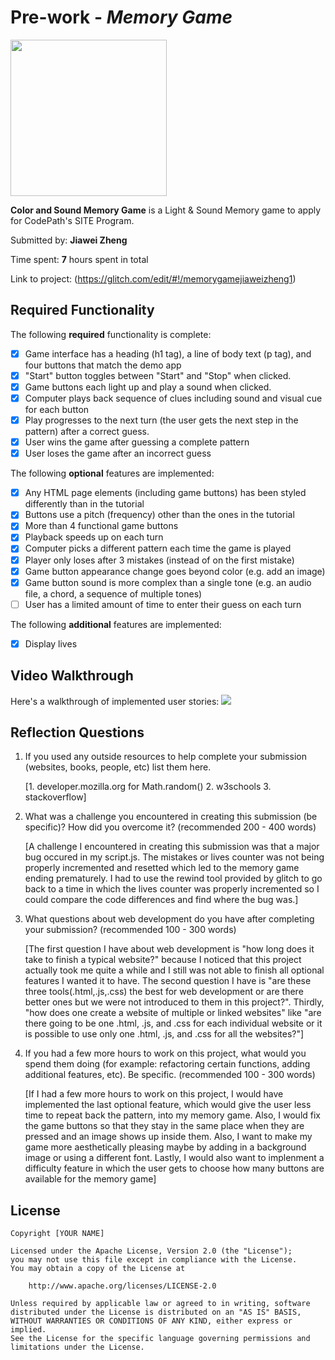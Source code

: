 # Pre-work - _Memory Game_

<img src="[/images/output/video1.gif](https://i.imgur.com/ibIlB9Y.gif)" width="250" height="250"/>

**Color and Sound Memory Game** is a Light & Sound Memory game to apply for CodePath's SITE Program.

Submitted by: **Jiawei Zheng**

Time spent: **7** hours spent in total

Link to project: (https://glitch.com/edit/#!/memorygamejiaweizheng1)

## Required Functionality

The following **required** functionality is complete:

- [x] Game interface has a heading (h1 tag), a line of body text (p tag), and four buttons that match the demo app
- [x] "Start" button toggles between "Start" and "Stop" when clicked.
- [x] Game buttons each light up and play a sound when clicked.
- [x] Computer plays back sequence of clues including sound and visual cue for each button
- [x] Play progresses to the next turn (the user gets the next step in the pattern) after a correct guess.
- [x] User wins the game after guessing a complete pattern
- [x] User loses the game after an incorrect guess

The following **optional** features are implemented:

- [x] Any HTML page elements (including game buttons) has been styled differently than in the tutorial
- [x] Buttons use a pitch (frequency) other than the ones in the tutorial
- [x] More than 4 functional game buttons
- [x] Playback speeds up on each turn
- [x] Computer picks a different pattern each time the game is played
- [x] Player only loses after 3 mistakes (instead of on the first mistake)
- [x] Game button appearance change goes beyond color (e.g. add an image)
- [x] Game button sound is more complex than a single tone (e.g. an audio file, a chord, a sequence of multiple tones)
- [ ] User has a limited amount of time to enter their guess on each turn

The following **additional** features are implemented:

- [x] Display lives

## Video Walkthrough

Here's a walkthrough of implemented user stories:
![](https://i.imgur.com/162guAW.gif)

## Reflection Questions

1. If you used any outside resources to help complete your submission (websites, books, people, etc) list them here.

   [1. developer.mozilla.org for Math.random()
   2. w3schools
   3. stackoverflow]

2. What was a challenge you encountered in creating this submission (be specific)? How did you overcome it? (recommended 200 - 400 words)

   [A challenge I encountered in creating this submission was that a major bug occured in my script.js.
   The mistakes or lives counter was not being properly incremented and resetted which led to the memory game ending prematurely.
   I had to use the rewind tool provided by glitch to go back to a time in which the lives counter was properly incremented so I could
   compare the code differences and find where the bug was.]

3. What questions about web development do you have after completing your submission? (recommended 100 - 300 words)

   [The first question I have about web development is "how long does it take to finish a typical website?" because I noticed
   that this project actually took me quite a while and I still was not able to finish all optional features I wanted it to have. The second question I
   have is "are these three tools(.html,.js,.css) the best for web development or are there better ones but we were not introduced to
   them in this project?". Thirdly, "how does one create a website of multiple or linked websites" like "are there going to be one .html, .js, and .css for
   each individual website or it is possible to use only one .html, .js, and .css for all the websites?"]

4. If you had a few more hours to work on this project, what would you spend them doing (for example: refactoring certain functions, adding additional features, etc). Be specific. (recommended 100 - 300 words)

   [If I had a few more hours to work on this project, I would have implemented the last optional feature, which would give the user less time
   to repeat back the pattern, into my memory game. Also, I would fix the game buttons so that they stay in the same place when they are pressed and an image shows
   up inside them. Also, I want to make my game more aesthetically pleasing maybe by adding in a background image or using a different font.
   Lastly, I would also want to implenment a difficulty feature in which the user gets to choose how many buttons are available for the memory game]

## License

    Copyright [YOUR NAME]

    Licensed under the Apache License, Version 2.0 (the "License");
    you may not use this file except in compliance with the License.
    You may obtain a copy of the License at

        http://www.apache.org/licenses/LICENSE-2.0

    Unless required by applicable law or agreed to in writing, software
    distributed under the License is distributed on an "AS IS" BASIS,
    WITHOUT WARRANTIES OR CONDITIONS OF ANY KIND, either express or implied.
    See the License for the specific language governing permissions and
    limitations under the License.
